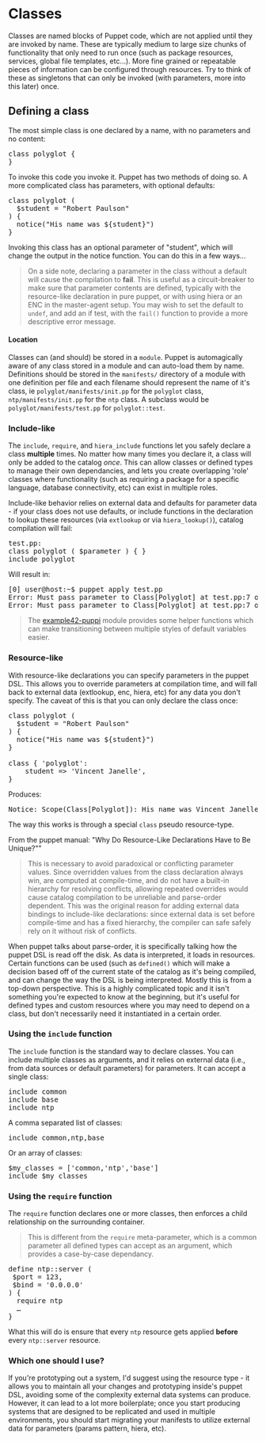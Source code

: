 # Classes

Classes are named blocks of Puppet code, which are not applied until they are invoked by name.  These are typically medium to large size chunks of functionality that only need to run once (such as package resources, services, global file templates, etc…).  More fine grained or repeatable pieces of information can be configured through resources.  Try to think of these as singletons that can only be invoked (with parameters, more into this later) once.

## Defining a class

The most simple class is one declared by a name, with no parameters and no content:

<pre>
class polyglot {
}
</pre>

To invoke this code you invoke it.  Puppet has two methods of doing so.  A more complicated class has parameters, with optional defaults:

<pre>
class polyglot (
  $student = "Robert Paulson"
) {
  notice("His name was ${student}")
}
</pre>

Invoking this class has an optional parameter of "student", which will change the output in the notice function.  You can do this in a few ways…

> On a side note, declaring a parameter in the class without a default will cause the compilation to **fail**.  This is useful as a circuit-breaker to make sure that parameter contents are defined, typically with the resource-like declaration in pure puppet, or with using hiera or an ENC in the master-agent setup.  You may wish to set the default to `undef`, and add an if test, with the `fail()` function to provide a more descriptive error message.

#### Location

Classes can (and should) be stored in a `module`.  Puppet is automagically aware of any class stored in a module and can auto-load them by name.  Definitions should be stored in the `manifests/` directory of a module with one definition per file and each filename should represent the name of it's class, ie `polyglot/manifests/init.pp` for the `polyglot` class, `ntp/manifests/init.pp` for the `ntp` class.  A subclass would be `polyglot/manifests/test.pp` for `polyglot::test`.

### Include-like

The `include`, `require`, and `hiera_include` functions let you safely declare a class **multiple** times.  No matter how many times you declare it, a class will only be added to the catalog *once*.  This can allow classes or defined types to manage their own dependancies, and lets you create overlapping 'role' classes where functionality (such as requiring a package for a specific language, database connectivity, etc) can exist in multiple roles.

Include-like behavior relies on external data and defaults for parameter data - if your class does not use defaults, or include functions in the declaration to lookup these resources (via `extlookup` or via `hiera_lookup()`), catalog compilation will fail:

<pre>
test.pp:
class polyglot ( $parameter ) { }
include polyglot
</pre>

Will result in:
<pre>
[0] user@host:~$ puppet apply test.pp
Error: Must pass parameter to Class[Polyglot] at test.pp:7 on node host.local
Error: Must pass parameter to Class[Polyglot] at test.pp:7 on node host.local
</pre>

> The [example42-puppi](https://github.com/example42/puppi) module provides some helper functions which can make transitioning between multiple styles of default variables easier.

### Resource-like

With resource-like declarations you can specify parameters in the puppet DSL.  This allows you to override parameters at compilation time, and will fall back to external data (extlookup, enc, hiera, etc) for any data you don't specify.  The caveat of this is that you can only declare the class once:

<pre>
class polyglot (
  $student = "Robert Paulson"
) {
  notice("His name was ${student}")
}

class { 'polyglot':
	student => 'Vincent Janelle',
}
</pre>
Produces:
<pre>
Notice: Scope(Class[Polyglot]): His name was Vincent Janelle
</pre>

The way this works is through a special `class` pseudo resource-type.

From the puppet manual: "Why Do Resource-Like Declarations Have to Be Unique?""
 > This is necessary to avoid paradoxical or conflicting parameter values. Since overridden values from the class 
> declaration always win, are computed at compile-time, and do not have a built-in hierarchy for resolving conflicts, 
> allowing repeated overrides would cause catalog compilation to be unreliable and parse-order dependent. 
> This was the original reason for adding external data bindings to include-like declarations: since external data is set 
> before compile-time and has a fixed hierarchy, the compiler can safe safely rely on it without risk of conflicts.

When puppet talks about parse-order, it is specifically talking how the puppet DSL is read off the disk.  As data is interpreted, it loads in resources.  Certain functions can be used (such as `defined()` which will make a decision based off of the current state of the catalog as it's being compiled, and can change the way the DSL is being interpreted.  Mostly this is from a top-down perspective.  This is a highly complicated topic and it isn't something you're expected to know at the beginning, but it's useful for defined types and custom resources where you may need to depend on a class, but don't necessarily need it instantiated in a certain order.

### Using the `include` function

The `include` function is the standard way to declare classes.  You can include multiple classes as arguments, and it relies on external data (i.e., from data sources or default parameters) for parameters.  It can accept a single class:

<pre>
include common
include base
include ntp
</pre>

A comma separated list of classes:

<pre>
include common,ntp,base
</pre>

Or an array of classes:
<pre>
$my_classes = ['common,'ntp','base']
include $my_classes
</pre>

### Using the `require` function

The `require` function declares one or more classes, then enforces a child relationship on the surrounding container.

> This is different from the `require` meta-parameter, which is a common parameter all defined types can accept as an argument, which provides a case-by-case dependancy.

<pre>
define ntp::server (
 $port = 123,
 $bind = '0.0.0.0'
) {
  require ntp
  …
}
</pre>

What this will do is ensure that every `ntp` resource gets applied **before** every `ntp::server` resource.

### Which one should I use?

If you're prototyping out a system, I'd suggest using the resource type - it allows you to maintain all your changes and prototyping inside's puppet DSL, avoiding some of the complexity external data systems can produce.  However, it can lead to a lot more boilerplate; once you start producing systems that are designed to be replicated and used in multiple environments, you should start migrating your manifests to utilize external data for parameters (params pattern, hiera, etc).




